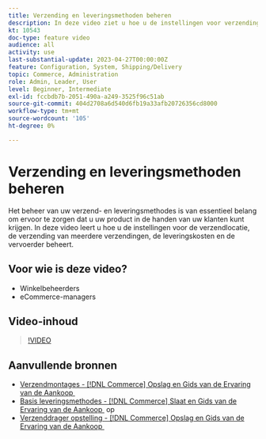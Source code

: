 ```yaml
---
title: Verzending en leveringsmethoden beheren
description: In deze video ziet u hoe u de instellingen voor verzending, verzending voor meerdere verzendingen, verzendkosten en transportkosten voor uw Commerce-winkel configureert.
kt: 10543
doc-type: feature video
audience: all
activity: use
last-substantial-update: 2023-04-27T00:00:00Z
feature: Configuration, System, Shipping/Delivery
topic: Commerce, Administration
role: Admin, Leader, User
level: Beginner, Intermediate
exl-id: fccbdb7b-2051-490a-a249-3525f96c51ab
source-git-commit: 404d2708a6d540d6fb19a33afb20726356cd8000
workflow-type: tm+mt
source-wordcount: '105'
ht-degree: 0%

---
```


# Verzending en leveringsmethoden beheren

Het beheer van uw verzend- en leveringsmethodes is van essentieel belang om ervoor te zorgen dat u uw product in de handen van uw klanten kunt krijgen. In deze video leert u hoe u de instellingen voor de verzendlocatie, de verzending van meerdere verzendingen, de leveringskosten en de vervoerder beheert.

## Voor wie is deze video?

- Winkelbeheerders
- eCommerce-managers

## Video-inhoud

>[!VIDEO](https://video.tv.adobe.com/v/343658?quality=12&learn=on)

## Aanvullende bronnen

- [&#x200B; Verzendmontages -  [!DNL Commerce]  Opslag en Gids van de Ervaring van de Aankoop &#x200B;](https://experienceleague.adobe.com/docs/commerce-admin/stores-sales/delivery/shipping-settings.html?lang=nl-NL)
- [&#x200B; Basis leveringsmethodes -  [!DNL Commerce]  Slaat en Gids van de Ervaring van de Aankoop &#x200B;](https://experienceleague.adobe.com/docs/commerce-admin/stores-sales/delivery/delivery.html?lang=nl-NL#basic-delivery-methods) op
- [&#x200B; Verzenddrager opstelling -  [!DNL Commerce]  Opslag en Gids van de Ervaring van de Aankoop &#x200B;](https://experienceleague.adobe.com/docs/commerce-admin/stores-sales/delivery/shipping-carriers/carriers.html?lang=nl-NL)

